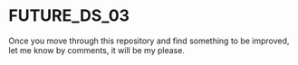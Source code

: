 # FUTURE_DS_03
Once you move through this repository and find something to be improved, let me know by comments, it will be my please.
